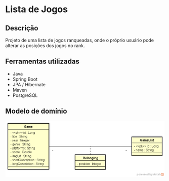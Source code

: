 # Lista de Jogos
## Descrição
Projeto de uma lista de jogos ranqueadas, onde o próprio usuário pode alterar as posições dos jogos no rank.
## Ferramentas utilizadas
* Java
* Spring Boot
* JPA / Hibernate
* Maven
* PostgreSQL
## Modelo de domínio
![modelo](dslist-model.png)
